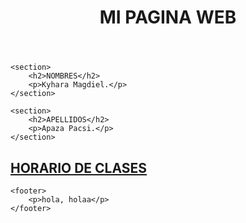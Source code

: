 <html lang="es">
<head>
    <meta charset="UTF-8">
    <meta name="viewport" content="width=device-width, initial-scale=1.0">
    <title>MI PAGINA WEB</title>
</head>
<body>
    <header>
        <h1>MI PAGINA WEB</h1>
    </header>

    <section>
        <h2>NOMBRES</h2>
        <p>Kyhara Magdiel.</p>
    </section>

    <section>
        <h2>APELLIDOS</h2>
        <p>Apaza Pacsi.</p>
    </section>

 <section>
       <h2><a href="file: ">HORARIO DE CLASES</a></h2>
    </section>



    <footer>
        <p>hola, holaa</p>
    </footer>
</body>
</html>

